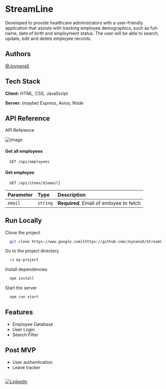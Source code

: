 # StreamLine

Developed to provide healthcare administrators with a user-friendly application that assists with tracking employee demographics, such as full-name, date of birth and employment status. The user will be able to search, update, edit and delete employee records.


## Authors

[@Joynana5](https://www.github.com/Joynana5)


## Tech Stack

**Client:** HTML, CSS, JavaScript

**Server:** (maybe) Express, Axios, Node


## API Reference
API Reference
 
![image](https://user-images.githubusercontent.com/114016876/220657244-ff8c035a-a05d-41bd-9abc-6946e0eaee4a.png)


#### Get all employees

```http
  GET /api/employees
```

#### Get employee

```http
  GET /api/items/${email}
```

| Parameter | Type     | Description                             |
| :-------- | :------- | :--------------------------------       |
| `email`   | `string` | **Required**. Email of emloyee to fetch |




## Run Locally

Clone the project

```bash
  git clone https://www.google.com](https://github.com/Joynana5/StreamLine.git
```

Go to the project directory

```bash
  cd my-project
```

Install dependencies

```bash
  npm install
```

Start the server

```bash
  npm run start
```


## Features

- Employee Database
- User Login
- Search Filter

## Post MVP

- User authentication
- Leave tracker




## 


[![LinkedIn](https://img.shields.io/badge/LinkedIn-%230077B5.svg?logo=linkedin&logoColor=white)](https://linkedin.com/in/www.linkedin.com/in/joynae-whitehurst) 
